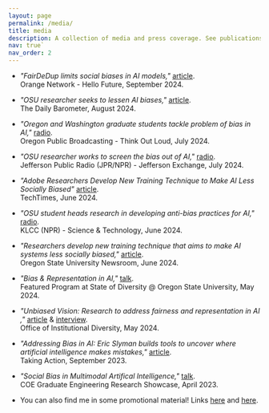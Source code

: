 ```yaml
---
layout: page
permalink: /media/
title: media
description: A collection of media and press coverage. See publications page for technical talks.
nav: true`
nav_order: 2
---
```


- *"FairDeDup limits social biases in AI models,"* [article](https://hellofuture.orange.com/en/fairdedup-limits-social-biases-in-ai-models/). <br> Orange Network - Hello Future, September 2024.

- *"OSU researcher seeks to lessen AI biases,"* [article](https://dailybaro.orangemedianetwork.com/25245/daily-barometer-news/osu-researcher-seeks-to-lessen-ai-biases/). <br> The Daily Barometer, August 2024.

- *"Oregon and Washington graduate students tackle problem of bias in AI,"* [radio](https://www.opb.org/article/2024/07/19/think-out-loud-oregon-washington-graduate-students-tackle-problem-bias-ai/). <br> Oregon Public Broadcasting - Think Out Loud, July 2024.

- *"OSU researcher works to screen the bias out of AI,"* [radio](https://www.ijpr.org/show/the-jefferson-exchange/2024-07-12/mon-9-am-osu-researcher-works-to-screen-the-bias-out-of-ai). <br> Jefferson Public Radio (JPR/NPR) - Jefferson Exchange, July 2024.

- *"Adobe Researchers Develop New Training Technique to Make AI Less Socially Biased"* [article](https://www.techtimes.com/articles/306065/20240626/adobe-researchers-develop-new-training-technique-make-ai-less-socially.htm). <br> TechTimes, June 2024.

- *"OSU student heads research in developing anti-bias practices for AI,"* [radio](https://www.klcc.org/science-technology/2024-06-26/osu-student-heads-research-in-developing-anti-bias-practices-for-ai). <br> KLCC (NPR) - Science & Technology, June 2024.

- *"Researchers develop new training technique that aims to make AI systems less socially biased,"* [article](https://today.oregonstate.edu/news/researchers-develop-new-training-technique-aims-make-ai-systems-less-socially-biased). <br> Oregon State University Newsroom, June 2024.

- *"Bias & Representation in AI,"* [talk](https://youtu.be/dSyHzdRnaXc?t=2092). <br> Featured Program at State of Diversity @ Oregon State University, May 2024.

- *"Unbiased Vision: Research to address fairness and representation in AI​,"* [article](https://diversity.oregonstate.edu/all-stories/unbiased-vision-eric-slyman-works-address-fairness-and-representation-ai) & [interview](https://www.youtube.com/watch?v=KRmH0kdpudk). <br> Office of Institutional Diversity, May 2024.

- *"Addressing Bias in AI: Eric Slyman builds tools to uncover where artificial intelligence makes mistakes,"* [article](https://diversity.oregonstate.edu/sites/diversity.oregonstate.edu/files/2024_oid_newsletter_fall-final_web.pdf). <br> Taking Action, September 2023.

- *"Social Bias in Multimodal Artifical Intelligence,"* [talk](https://www.youtube.com/watch?v=F_UmefG97Jk). <br> COE Graduate Engineering Research Showcase, April 2023.

- You can also find me in some promotional material! Links [here](https://www.youtube.com/watch?v=4N5w5ko2Hlg) and [here](https://www.youtube.com/watch?v=sqPKplgzpcs).
